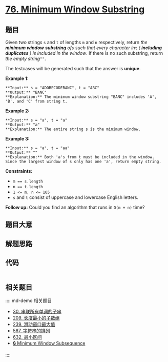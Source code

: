 # [76. Minimum Window Substring](https://leetcode.com/problems/minimum-window-substring)

## 题目

Given two strings `s` and `t` of lengths `m` and `n` respectively, return _the
**minimum window**_ **_substring_** _of_`s` _such that every character in_`t`
_( **including duplicates** ) is included in the window_. If there is no such
substring, return _the empty string_`""`.

The testcases will be generated such that the answer is **unique**.



**Example 1:**

    
    
    **Input:** s = "ADOBECODEBANC", t = "ABC"
    **Output:** "BANC"
    **Explanation:** The minimum window substring "BANC" includes 'A', 'B', and 'C' from string t.
    

**Example 2:**

    
    
    **Input:** s = "a", t = "a"
    **Output:** "a"
    **Explanation:** The entire string s is the minimum window.
    

**Example 3:**

    
    
    **Input:** s = "a", t = "aa"
    **Output:** ""
    **Explanation:** Both 'a's from t must be included in the window.
    Since the largest window of s only has one 'a', return empty string.
    



**Constraints:**

  * `m == s.length`
  * `n == t.length`
  * `1 <= m, n <= 105`
  * `s` and `t` consist of uppercase and lowercase English letters.



**Follow up:** Could you find an algorithm that runs in `O(m + n)` time?


## 题目大意

## 解题思路

## 代码

```javascript

```

## 相关题目

:::: md-demo 相关题目
- [30. 串联所有单词的子串](https://leetcode.com/problems/substring-with-concatenation-of-all-words)
- [209. 长度最小的子数组](https://leetcode.com/problems/minimum-size-subarray-sum)
- [239. 滑动窗口最大值](https://leetcode.com/problems/sliding-window-maximum)
- [567. 字符串的排列](https://leetcode.com/problems/permutation-in-string)
- [632. 最小区间](https://leetcode.com/problems/smallest-range-covering-elements-from-k-lists)
- [🔒 Minimum Window Subsequence](https://leetcode.com/problems/minimum-window-subsequence)

::::
